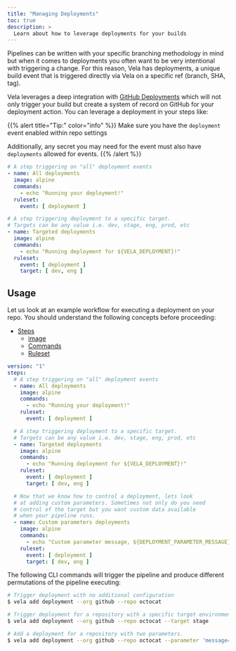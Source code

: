 ```yaml
---
title: "Managing Deployments"
toc: true
description: >
  Learn about how to leverage deployments for your builds
---
```


Pipelines can be written with your specific branching methodology in mind but when it comes to deployments you often want to be very intentional with triggering a change. For this reason, Vela has deployments, a unique build event that is triggered directly via Vela on a specific ref (branch, SHA, tag).

Vela leverages a deep integration with [GitHub Deployments](https://docs.github.com/en/rest/reference/repos#deployments) which will not only trigger your build but create a system of record on GitHub for your deployment action. You can leverage a deployment in your steps like:

{{% alert title="Tip:" color="info" %}}
Make sure you have the `deployment` event enabled within repo settings

 Additionally, any secret you may need for the event must also have `deployments` allowed for events.
{{% /alert %}}

```yaml
# A step triggering on "all" deployment events
- name: All deployments
  image: alpine
  commands:
    - echo "Running your deployment!"
  ruleset:
    event: [ deployment ]

# A step triggering deployment to a specific target.
# Targets can be any value i.e. dev, stage, eng, prod, etc
- name: Targeted deployments
  image: alpine
  commands:
    - echo "Running deployment for ${VELA_DEPLOYMENT}!"
  ruleset:
    event: [ deployment ]
    target: [ dev, eng ]
```

## Usage

Let us look at an example workflow for executing a deployment on your repo. You should understand the following concepts before proceeding:

* [Steps](/docs/tour/steps/)
  * [image](/docs/tour/image/)
  * [Commands](/docs/tour/environment/)
  * [Ruleset](/docs/tour/rulesets/)

```yaml
version: "1"
steps:
  # A step triggering on "all" deployment events
  - name: All deployments
    image: alpine
    commands:
      - echo "Running your deployment!"
    ruleset:
      event: [ deployment ]

  # A step triggering deployment to a specific target.
  # Targets can be any value i.e. dev, stage, eng, prod, etc
  - name: Targeted deployments
    image: alpine
    commands:
      - echo "Running deployment for ${VELA_DEPLOYMENT}!"
    ruleset:
      event: [ deployment ]
      target: [ dev, eng ]

  # Now that we know how to control a deployment, lets look
  # at adding custom parameters. Sometimes not only do you need
  # control of the target but you want custom data available
  # when your pipeline runs.
  - name: Custom parameters deployments
    image: alpine
    commands:
      - echo "Custom parameter message, ${DEPLOYMENT_PARAMETER_MESSAGE}"
    ruleset:
      event: [ deployment ]
      target: [ dev, eng ]
```

The following CLI commands will trigger the pipeline and produce different permutations of the pipeline executing:

```sh
# Trigger deployment with no additional configuration
$ vela add deployment --org github --repo octocat

# Trigger deployment for a repository with a specific target environment.
$ vela add deployment --org github --repo octocat --target stage

# Add a deployment for a repository with two parameters.
$ vela add deployment --org github --repo octocat --parameter 'message=Hello, custom var!'
```

